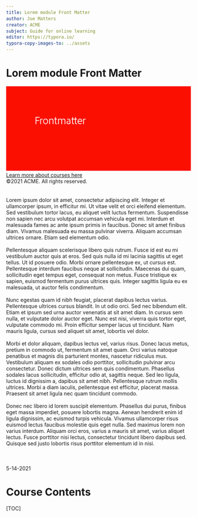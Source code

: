 ```yaml
---
title: Lorem module Front Matter
author: Joe Matters
creator: ACME
subject: Guide for online learning
editor: https://typora.io/
typora-copy-images-to: ../assets
---
```


# Lorem module Front Matter

<div class="cover-page"> 
  <img src="../assets/cover_image.png"></img>
  <a href="#">Learn more about courses here</a>
</div>


<div class="copyright"> 
©2021 ACME. All rights reserved. 
</br>
</br></br>
Lorem ipsum dolor sit amet, consectetur adipiscing elit. Integer et ullamcorper ipsum, in efficitur mi. Ut vitae velit et orci eleifend elementum. Sed vestibulum tortor lacus, eu aliquet velit luctus fermentum. Suspendisse non sapien nec arcu volutpat accumsan vehicula eget mi. Interdum et malesuada fames ac ante ipsum primis in faucibus. Donec sit amet finibus diam. Vivamus malesuada eu massa pulvinar viverra. Aliquam accumsan ultrices ornare. Etiam sed elementum odio.
</br></br>
Pellentesque aliquam scelerisque libero quis rutrum. Fusce id est eu mi vestibulum auctor quis at eros. Sed quis nulla id mi lacinia sagittis ut eget tellus. Ut id posuere odio. Morbi ornare pellentesque ex, ut cursus est. Pellentesque interdum faucibus neque at sollicitudin. Maecenas dui quam, sollicitudin eget tempus eget, consequat non metus. Fusce tristique ex sapien, euismod fermentum purus ultrices quis. Integer sagittis ligula eu ex malesuada, ut auctor felis condimentum.
</br></br>
Nunc egestas quam id nibh feugiat, placerat dapibus lectus varius. Pellentesque ultrices cursus blandit. In ut odio orci. Sed nec bibendum elit. Etiam et ipsum sed urna auctor venenatis at sit amet diam. In cursus sem nulla, et vulputate dolor auctor eget. Nunc est nisi, viverra quis tortor eget, vulputate commodo mi. Proin efficitur semper lacus ut tincidunt. Nam mauris ligula, cursus sed aliquet sit amet, lobortis vel dolor.
</br></br>
Morbi et dolor aliquam, dapibus lectus vel, varius risus. Donec lacus metus, pretium in commodo ut, fermentum sit amet quam. Orci varius natoque penatibus et magnis dis parturient montes, nascetur ridiculus mus. Vestibulum aliquam ex sodales odio porttitor, sollicitudin pulvinar arcu consectetur. Donec dictum ultrices sem quis condimentum. Phasellus sodales lacus sollicitudin, efficitur odio at, sagittis neque. Sed leo ligula, luctus id dignissim a, dapibus sit amet nibh. Pellentesque rutrum mollis ultrices. Morbi a diam iaculis, pellentesque est efficitur, placerat massa. Praesent sit amet ligula nec quam tincidunt commodo.
</br></br>
Donec nec libero id lorem suscipit elementum. Phasellus dui purus, finibus eget massa imperdiet, posuere lobortis magna. Aenean hendrerit enim id ligula dignissim, ac euismod turpis vehicula. Vivamus ullamcorper risus euismod lectus faucibus molestie quis eget nulla. Sed maximus lorem non varius interdum. Aliquam orci eros, varius a mauris sit amet, varius aliquet lectus. Fusce porttitor nisi lectus, consectetur tincidunt libero dapibus sed. Quisque sed justo lobortis risus porttitor elementum id in nisi.
</br></br></br></br>
<div class="last-updated">5-14-2021</div>
</div>
<div class="page-break"></div>

# Course Contents
[TOC]